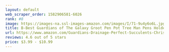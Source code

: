 ```yaml
---
layout: default 
﻿web_scraper_order: 1582906581-6026
rank: #8
image: https://images-na.ssl-images-amazon.com/images/I/71-9u4y6o6L.jpg
title: B-Best Guardians of The Galaxy Groot Pen Pot Tree Man Pens Holder or Flower Pot with Drainage…
url: https://www.amazon.com/Guardians-Drainage-Perfect-Succulents-Christmas/dp/B07ZFDPSKQ/ref=zg_mw_lawn-garden_8?_encoding=UTF8&psc=1&refRID=76Z90TQYXV7BQTWF8V4S
reviews: 4.6 out of 5 stars
price: $3.99 - $10.99
---
```

